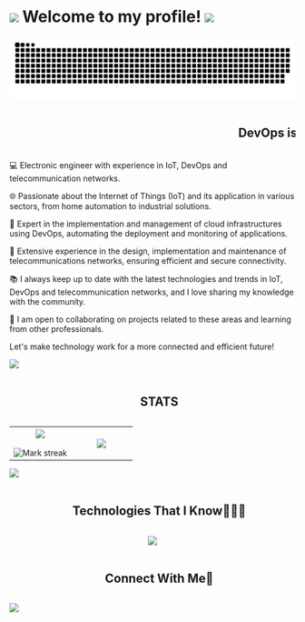 # <img src = "https://media2.giphy.com/media/QssGEmpkyEOhBCb7e1/giphy.gif?cid=ecf05e47a0n3gi1bfqntqmob8g9aid1oyj2wr3ds3mg700bl&rid=giphy.gif" width = 24px> Welcome to my profile! <img src = "https://media2.giphy.com/media/QssGEmpkyEOhBCb7e1/giphy.gif?cid=ecf05e47a0n3gi1bfqntqmob8g9aid1oyj2wr3ds3mg700bl&rid=giphy.gif" width = 24px>

<div align="center">
  <img  src="https://github.com/1999AZZAR/1999AZZAR/blob/main/resources/img/grid-snake.svg"
       alt="snake" /></a>
</div>

<div id="user-content-toc">
  <ul align="center">
    <marquee behavior="scroll" direction="left" scrollamount="5">
      <summary><h2 style="display: inline-block">DevOps is not just a tool or a process, it is a culture of collaboration and continuous improvement.</h2></summary>
    </marquee>
  </ul>
</div>

💻 Electronic engineer with experience in IoT, DevOps and telecommunication networks.

🌐 Passionate about the Internet of Things (IoT) and its application in various sectors, from home automation to industrial solutions.

🚀 Expert in the implementation and management of cloud infrastructures using DevOps,
automating the deployment and monitoring of applications.

🔌 Extensive experience in the design, implementation and maintenance of telecommunications networks, ensuring efficient and secure connectivity.

📚 I always keep up to date with the latest technologies and trends in IoT, DevOps and telecommunication networks,
and I love sharing my knowledge with the community.

🤝 I am open to collaborating on projects related to these areas and learning from other professionals.

Let's make technology work for a more connected and efficient future!


<a href="https://www.youtube.com/watch?v=kx20kG6m-JA"><img src="https://user-images.githubusercontent.com/73097560/115834477-dbab4500-a447-11eb-908a-139a6edaec5c.gif"></a>


<div id="user-content-toc">
  <ul align="center">
    <summary><h2 style="display: inline-block">STATS</h2></summary>
  </ul>
</div>

<p align="center">
  <!--- stats (start) -->
<table align="center">
<tr border="none">
<td width="50%" align="center">
  
  <img  align="center"  src="https://github-readme-stats.vercel.app/api?username=DavidLara616&theme=dark&show_icons=true&count_private=true" />
  <br></br>
  <img  title="🔥 Get streak stats for your profile at git.io/streak-stats" alt="Mark streak" src="https://github-readme-streak-stats.herokuapp.com/?user=DavidLara616&theme=dark&hide_border=false" /> 
</td>

<td width="50%" align="center">

  <img  align="center"  src="https://github-readme-stats.anuraghazra1.vercel.app/api/top-langs/?username=DavidLara616&theme=dark&hide_border=false&no-bg=true&no-frame=true&langs_count=10"/>
  
  </td>
</tr>
</table>

<a href="https://www.youtube.com/watch?v=kx20kG6m-JA"><img src="https://user-images.githubusercontent.com/73097560/115834477-dbab4500-a447-11eb-908a-139a6edaec5c.gif"></a>


<div id="user-content-toc">
  <ul align="center">
    <summary><h2 style="display: inline-block">Technologies That I Know👨🏻‍💻</h2></summary>
  </ul>
</div>

<p align="center">
  <a href="https://skillicons.dev">
    <img src="https://skillicons.dev/icons?i=git,aws,azure,c,arduino,discord,github,html,css,js,linux,mysql,nodejs,py,raspberrypi,vscode&perline=14" />
  </a>
</p>

<div id="user-content-toc">
  <ul align="center">
    <summary><h2 style="display: inline-block">Connect With Me🤝</h2></summary>
  </ul>
</div>

<p align='left'>
   <a href="https://www.linkedin.com/in/david-lara-barbosa/" target="_blank"><img height="30" src="https://img.shields.io/badge/-Linkedin-%23333?style=for-the-badge&logo=Linkedin&logoColor=blue"></a>&nbsp;&nbsp;
 </p>
